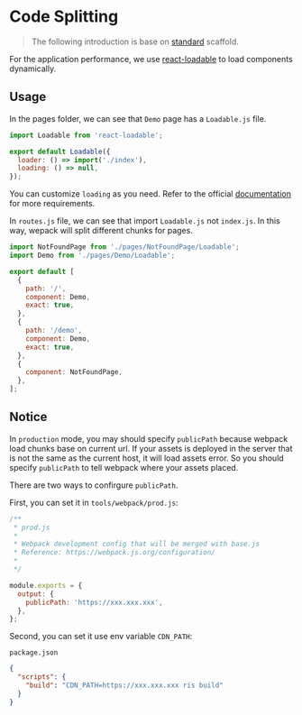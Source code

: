 # Code Splitting

> The following introduction is base on [standard](https://github.com/risjs/create-ris/tree/master/template/standard) scaffold.

For the application performance, we use [react-loadable](https://github.com/jamiebuilds/react-loadable) to load components dynamically.

## Usage

In the pages folder, we can see that `Demo` page has a `Loadable.js` file.

```js
import Loadable from 'react-loadable';

export default Loadable({
  loader: () => import('./index'),
  loading: () => null,
});
```

You can customize `loading` as you need. Refer to the official [documentation](https://github.com/jamiebuilds/react-loadable) for more requirements.

In `routes.js` file, we can see that import `Loadable.js` not `index.js`. In this way, wepack will split different chunks for pages.

```js
import NotFoundPage from './pages/NotFoundPage/Loadable';
import Demo from './pages/Demo/Loadable';

export default [
  {
    path: '/',
    component: Demo,
    exact: true,
  },
  {
    path: '/demo',
    component: Demo,
    exact: true,
  },
  {
    component: NotFoundPage,
  },
];
```

## Notice
In `production` mode, you may should specify `publicPath` because webpack load chunks base on current url. If your assets is deployed in the server that is not the same as the current host, it will load assets error. So you should specify `publicPath` to tell webpack where your assets placed.

There are two ways to confirgure `publicPath`.

First, you can set it in `tools/webpack/prod.js`:

```js
/**
 * prod.js
 *
 * Webpack development config that will be merged with base.js
 * Reference: https://webpack.js.org/configuration/
 *
 */

module.exports = {
  output: {
    publicPath: 'https://xxx.xxx.xxx',
  },
};
```

Second, you can set it use env variable `CDN_PATH`:

`package.json`

```json
{
  "scripts": {
    "build": "CDN_PATH=https://xxx.xxx.xxx ris build"
  }
}
```

